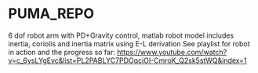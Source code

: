 # PUMA_REPO
6 dof robot arm with PD+Gravity control, matlab robot model includes inertia, coriolis and inertia matrix using E-L derivation
See playlist for robot in action and the progress so far:
https://www.youtube.com/watch?v=c_6ysLYgEvc&list=PL2PABLYC7PDOqciOI-CmroK_Q2sk5stWQ&index=1